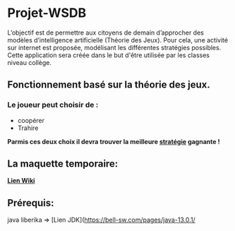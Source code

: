# Projet-WSDB

L’objectif  est  de  permettre  aux  citoyens  de  demain  d’approcher  des  modèles d’intelligence artificielle (Théorie des Jeux).  Pour cela, une activité sur internet est proposée, modélisant les différentes stratégies possibles.  Cette application sera créée dans le but d'être utilisée par les classes niveau collège.

## Fonctionnement basé sur la théorie des jeux.

### Le joueur peut choisir de :
- coopérer
- Trahire

__Parmis ces deux choix il devra trouver la  meilleure [stratégie](https://fr.wikipedia.org/wiki/Théorie_des_jeux) gagnante !__



## La maquette  temporaire:

__[Lien  Wiki](https://github.com/thirax/Projet-WSDB/wiki)__


## Prérequis:
java  liberika  => [Lien JDK](https://bell-sw.com/pages/java-13.0.1/
